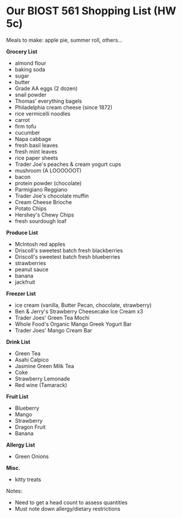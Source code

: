 # Our BIOST 561 Shopping List (HW 5c)

Meals to make: apple pie, summer roll, others...

**Grocery List**
- almond flour
- baking soda
- sugar
- butter
- Grade AA eggs (2 dozen)
- snail powder
- Thomas' everything bagels
- Philadelphia cream cheese (since 1872)
- rice vermicelli noodles
- carrot
- firm tofu
- cucumber
- Napa cabbage
- fresh basil leaves
- fresh mint leaves
- rice paper sheets
- Trader Joe's peaches & cream yogurt cups
- mushroom (A LOOOOOOT)
- bacon
- protein powder (chocolate)
- Parmigiano Reggiano
- Trader Joe's chocolate muffin
- Cream Cheese Brioche
- Potato Chips
- Hershey's Chewy Chips
- fresh sourdough loaf

**Produce List**
- McIntosh red apples
- Driscoll's sweetest batch fresh blackberries
- Driscoll's sweetest batch fresh blueberries
- strawberries
- peanut sauce
- banana
- jackfruit

**Freezer List**
- ice cream (vanilla, Butter Pecan, chocolate, strawberry)
- Ben & Jerry's Strawberry Cheesecake Ice Cream x3
- Trader Joes' Green Tea Mochi
- Whole Food's Organic Mango Greek Yogurt Bar
- Trader Joes' Mango Cream Bar

**Drink List**
- Green Tea
- Asahi Calpico
- Jasmine Green Milk Tea
- Coke
- Strawberry Lemonade
- Red wine (Tamarack)

**Fruit List**
- Blueberry
- Mango
- Strawberry
- Dragon Fruit
- Banana

**Allergy List**
- Green Onions

**Misc.**
- kitty treats

Notes:
- Need to get a head count to assess quantities
- Must note down allergy/dietary restrictions

